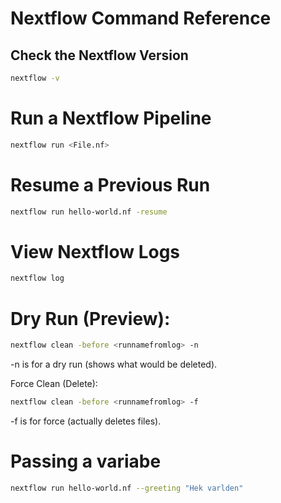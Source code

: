 # Nextflow Command Reference

## Check the Nextflow Version
```sh
nextflow -v
```

# Run a Nextflow Pipeline 
```sh
nextflow run <File.nf>
```
# Resume a Previous Run
```sh
nextflow run hello-world.nf -resume
```
# View Nextflow Logs
```sh
nextflow log 
```

# Dry Run (Preview):
```sh
nextflow clean -before <runnamefromlog> -n
```
-n is for a dry run (shows what would be deleted).

Force Clean (Delete):
```sh
nextflow clean -before <runnamefromlog> -f
```
-f is for force (actually deletes files).

# Passing a variabe 
```sh
nextflow run hello-world.nf --greeting "Hek varlden"
```